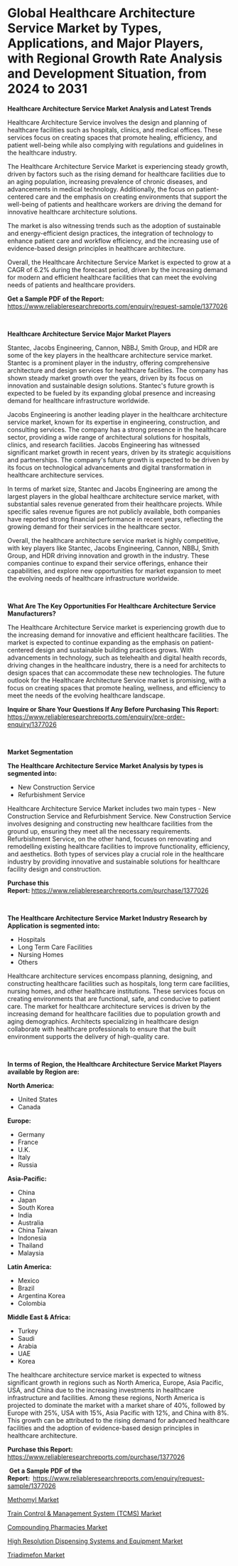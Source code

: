 <p><h1>Global Healthcare Architecture Service Market by Types, Applications, and Major Players, with Regional Growth Rate Analysis and Development Situation, from 2024 to 2031</h1></p><p><strong>Healthcare Architecture Service Market Analysis and Latest Trends</strong></p>
<p><p>Healthcare Architecture Service involves the design and planning of healthcare facilities such as hospitals, clinics, and medical offices. These services focus on creating spaces that promote healing, efficiency, and patient well-being while also complying with regulations and guidelines in the healthcare industry.</p><p>The Healthcare Architecture Service Market is experiencing steady growth, driven by factors such as the rising demand for healthcare facilities due to an aging population, increasing prevalence of chronic diseases, and advancements in medical technology. Additionally, the focus on patient-centered care and the emphasis on creating environments that support the well-being of patients and healthcare workers are driving the demand for innovative healthcare architecture solutions.</p><p>The market is also witnessing trends such as the adoption of sustainable and energy-efficient design practices, the integration of technology to enhance patient care and workflow efficiency, and the increasing use of evidence-based design principles in healthcare architecture.</p><p>Overall, the Healthcare Architecture Service Market is expected to grow at a CAGR of 6.2% during the forecast period, driven by the increasing demand for modern and efficient healthcare facilities that can meet the evolving needs of patients and healthcare providers.</p></p>
<p><strong>Get a Sample PDF of the Report:&nbsp;</strong> <a href="https://www.reliableresearchreports.com/enquiry/request-sample/1377026">https://www.reliableresearchreports.com/enquiry/request-sample/1377026</a></p>
<p>&nbsp;</p>
<p><strong>Healthcare Architecture Service Major Market Players</strong></p>
<p><p>Stantec, Jacobs Engineering, Cannon, NBBJ, Smith Group, and HDR are some of the key players in the healthcare architecture service market. Stantec is a prominent player in the industry, offering comprehensive architecture and design services for healthcare facilities. The company has shown steady market growth over the years, driven by its focus on innovation and sustainable design solutions. Stantec's future growth is expected to be fueled by its expanding global presence and increasing demand for healthcare infrastructure worldwide.</p><p>Jacobs Engineering is another leading player in the healthcare architecture service market, known for its expertise in engineering, construction, and consulting services. The company has a strong presence in the healthcare sector, providing a wide range of architectural solutions for hospitals, clinics, and research facilities. Jacobs Engineering has witnessed significant market growth in recent years, driven by its strategic acquisitions and partnerships. The company's future growth is expected to be driven by its focus on technological advancements and digital transformation in healthcare architecture services.</p><p>In terms of market size, Stantec and Jacobs Engineering are among the largest players in the global healthcare architecture service market, with substantial sales revenue generated from their healthcare projects. While specific sales revenue figures are not publicly available, both companies have reported strong financial performance in recent years, reflecting the growing demand for their services in the healthcare sector.</p><p>Overall, the healthcare architecture service market is highly competitive, with key players like Stantec, Jacobs Engineering, Cannon, NBBJ, Smith Group, and HDR driving innovation and growth in the industry. These companies continue to expand their service offerings, enhance their capabilities, and explore new opportunities for market expansion to meet the evolving needs of healthcare infrastructure worldwide.</p></p>
<p>&nbsp;</p>
<p><strong>What Are The Key Opportunities For Healthcare Architecture Service Manufacturers?</strong></p>
<p><p>The Healthcare Architecture Service market is experiencing growth due to the increasing demand for innovative and efficient healthcare facilities. The market is expected to continue expanding as the emphasis on patient-centered design and sustainable building practices grows. With advancements in technology, such as telehealth and digital health records, driving changes in the healthcare industry, there is a need for architects to design spaces that can accommodate these new technologies. The future outlook for the Healthcare Architecture Service market is promising, with a focus on creating spaces that promote healing, wellness, and efficiency to meet the needs of the evolving healthcare landscape.</p></p>
<p><strong>Inquire or Share Your Questions If Any Before Purchasing This Report:</strong> <a href="https://www.reliableresearchreports.com/enquiry/pre-order-enquiry/1377026">https://www.reliableresearchreports.com/enquiry/pre-order-enquiry/1377026</a></p>
<p>&nbsp;</p>
<p><strong>Market Segmentation</strong></p>
<p><strong>The Healthcare Architecture Service Market Analysis by types is segmented into:</strong></p>
<p><ul><li>New Construction Service</li><li>Refurbishment Service</li></ul></p>
<p><p>Healthcare Architecture Service Market includes two main types - New Construction Service and Refurbishment Service. New Construction Service involves designing and constructing new healthcare facilities from the ground up, ensuring they meet all the necessary requirements. Refurbishment Service, on the other hand, focuses on renovating and remodelling existing healthcare facilities to improve functionality, efficiency, and aesthetics. Both types of services play a crucial role in the healthcare industry by providing innovative and sustainable solutions for healthcare facility design and construction.</p></p>
<p><strong>Purchase this Report:&nbsp;</strong><a href="https://www.reliableresearchreports.com/purchase/1377026">https://www.reliableresearchreports.com/purchase/1377026</a></p>
<p>&nbsp;</p>
<p><strong>The Healthcare Architecture Service Market Industry Research by Application is segmented into:</strong></p>
<p><ul><li>Hospitals</li><li>Long Term Care Facilities</li><li>Nursing Homes</li><li>Others</li></ul></p>
<p><p>Healthcare architecture services encompass planning, designing, and constructing healthcare facilities such as hospitals, long term care facilities, nursing homes, and other healthcare institutions. These services focus on creating environments that are functional, safe, and conducive to patient care. The market for healthcare architecture services is driven by the increasing demand for healthcare facilities due to population growth and aging demographics. Architects specializing in healthcare design collaborate with healthcare professionals to ensure that the built environment supports the delivery of high-quality care.</p></p>
<p>&nbsp;</p>
<p><strong>In terms of Region, the Healthcare Architecture Service Market Players available by Region are:</strong></p>
<p>
    <p> <strong> North America: </strong>
        <ul>
            <li>United States</li>
            <li>Canada</li>
        </ul>
        </p> 
    <p> <strong> Europe: </strong>
        <ul>
            <li>Germany</li>
            <li>France</li>
            <li>U.K.</li>
            <li>Italy</li>
            <li>Russia</li>
        </ul>
        </p> 
    <p> <strong> Asia-Pacific: </strong>
        <ul>
            <li>China</li>
            <li>Japan</li>
            <li>South Korea</li>
            <li>India</li>
            <li>Australia</li>
            <li>China Taiwan</li>
            <li>Indonesia</li>
            <li>Thailand</li>
            <li>Malaysia</li>
        </ul>
        </p> 
    <p> <strong> Latin America: </strong>
        <ul>
            <li>Mexico</li>
            <li>Brazil</li>
            <li>Argentina Korea</li>
            <li>Colombia</li>
        </ul>
        </p> 
    <p> <strong> Middle East & Africa: </strong>
        <ul>
            <li>Turkey</li>
            <li>Saudi</li>
            <li>Arabia</li>
            <li>UAE</li>
            <li>Korea</li>
        </ul>
    </p>
    </p>
<p><p>The healthcare architecture service market is expected to witness significant growth in regions such as North America, Europe, Asia Pacific, USA, and China due to the increasing investments in healthcare infrastructure and facilities. Among these regions, North America is projected to dominate the market with a market share of 40%, followed by Europe with 25%, USA with 15%, Asia Pacific with 12%, and China with 8%. This growth can be attributed to the rising demand for advanced healthcare facilities and the adoption of evidence-based design principles in healthcare architecture.</p></p>
<p><strong>Purchase this Report: </strong><a href="https://www.reliableresearchreports.com/purchase/1377026">https://www.reliableresearchreports.com/purchase/1377026</a></p>
<p>&nbsp;<strong>Get a Sample PDF of the Report:&nbsp;&nbsp;</strong><a href="https://www.reliableresearchreports.com/enquiry/request-sample/1377026">https://www.reliableresearchreports.com/enquiry/request-sample/1377026</a></p>
<p><strong></strong></p>
<p><p><a href="https://view.publitas.com/reportprime-1/methomyl-market-research-report-reveals-the-latest-trends-and-opportunities-of-this-market-for-period-from-2024-2031/">Methomyl Market</a></p><p><a href="https://frill-swim-3cd.notion.site/Train-Control-Management-System-TCMS-Market-Challenges-Opportunities-and-Growth-Drivers-and-M-348b17cf660a4e4abf0bc2b0d97b3ce8">Train Control & Management System (TCMS) Market</a></p><p><a href="https://cute-banjo-8ca.notion.site/Compounding-Pharmacies-Market-Size-Growth-Outlook-from-2024-to-2031-projecting-at-Market-s-Trends--7058e594fd8041589327af1adacf7c60">Compounding Pharmacies Market</a></p><p><a href="https://meowing-lemming-dd3.notion.site/High-Resolution-Dispensing-Systems-and-Equipment-Market-Provides-a-Comprehensive-Analysis-Including--a961dfa24dbd48c5a4b9112f3c393c99">High Resolution Dispensing Systems and Equipment Market</a></p><p><a href="https://view.publitas.com/reportprime-1/triadimefon-market-size-growth-and-forecast-from-2024-2031/">Triadimefon Market</a></p></p>
